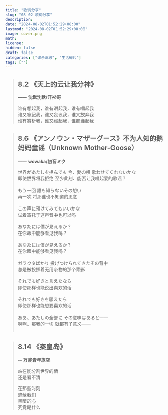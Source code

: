 ```yaml
---
title: "歌词分享"
slug: "08 02 歌词分享"
description:
date: "2024-08-02T01:52:29+08:00"
lastmod: "2024-08-02T01:52:29+08:00"
image: cover.png
math:
license:
hidden: false
draft: false
categories: ["课余沉思", "生活碎片"]
tags: [""]
---
```

>## 8.2 《天上的云让我分神》
>**—— 沈默沈默/汗衫哥**
>
>谁有想起我，谁有讲起我，谁有唱起我<br>
>谁又忘记我，谁又妄议我，谁又放弃我<br>
>谁有赏析我，谁又藏起我，谁都当起我<br>

>## 8.6 《アンノウン・マザーグース》不为人知的鹅妈妈童谣（Unknown Mother-Goose）
>**—— wowaka/初音ミク**
>
>世界があたしを拒んでも 今、愛の唄 歌わせてくれないかな<br>
>即使世界将我拒绝 至少此刻、能否让我唱起爱的歌谣？<br><br>
>もう一回 誰も知らないその想い<br>
>再一次 将那谁也不知道的思念<br><br>
>この声に預けてみてもいいかな<br>
>试着寄托于这声音中也可以吗<br><br>
>あなたには僕が見えるか？<br>
>在你眼中能够看见我吗？<br><br>
>あなたには僕が見えるか？<br>
>在你眼中能够看见我吗？<br><br>
>ガラクタばかり 投げつけられてきたその背中<br>
>总是被投掷着无用杂物的那个背影<br><br>
>それでも好きと言えたなら<br>
>即使那样也能说出喜欢的话<br><br>
>それでも好きを願えたら<br>
>即使那样也能想要喜欢的话<br><br>
>ああ、あたしの全部に その意味はあると――<br>
>啊啊、那我的一切 就都有了意义——<br><br>

>## 8.14 《秦皇岛》
>**-- 万能青年旅店**
>
>站在能分割世界的桥<br>
>还是看不清<br>
>
>在那些时刻<br>
>遮蔽我们<br>
>黑暗的心<br>
>究竟是什么<br>
